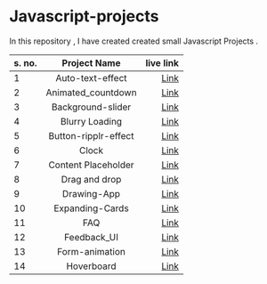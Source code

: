 # Javascript-projects
In this repository , I have created created small Javascript Projects .

|s. no. | Project Name | live link|
| :------ |   :---:       | ------: |
|1       | Auto-text-effect|[Link](https://auto-text-effect-by-himanshuaggar.netlify.app/)|
|2       | Animated_countdown|[Link](https://animated-countdown-himanshuaggar.netlify.app/)|
|3       | Background-slider|[Link](https://background-slider-himanshuaggar.netlify.app/)|
|4       | Blurry Loading|[Link](https://blurry-loader-himanshuaggar.netlify.app/)|
|5       | Button-ripplr-effect|[Link](https://button-ripple-himanshuaggar.netlify.app/)|
|6       | Clock|[Link](https://clock-himanshuaggar.netlify.app/)|
|7       | Content Placeholder|[Link](https://content-placeholder-himanshuaggar.netlify.app/)|
|8       | Drag and drop|[Link](https://dray-drop-himanshuaggar.netlify.app/)|
|9       | Drawing-App|[Link](https://basic-drawing-app-himanshuaggar.netlify.app/)|
|10       | Expanding-Cards|[Link](https://expanding-cards-himanshuaggar.netlify.app/)|
|11       | FAQ|[Link](https://faq-himanshuaggar.netlify.app/)|
|12       | Feedback_UI|[Link](https://feedback-ui-himanshuaggar.netlify.app/)|
|13      | Form-animation|[Link](https://form-animation-ui-himanshuaggar.netlify.app/)|
|14      | Hoverboard|[Link](https://hoverboard-himanshuaggar.netlify.app/)|